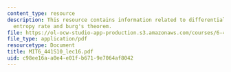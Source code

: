 ```yaml
---
content_type: resource
description: This resource contains information related to differential entropy, AEP,
  entropy rate and burg's theorem.
file: https://ol-ocw-studio-app-production.s3.amazonaws.com/courses/6-441-information-theory-spring-2010/c98ee16aa0e4e01fb6719e7064af8042_MIT6_441S10_lec16.pdf
file_type: application/pdf
resourcetype: Document
title: MIT6_441S10_lec16.pdf
uid: c98ee16a-a0e4-e01f-b671-9e7064af8042
---
```

